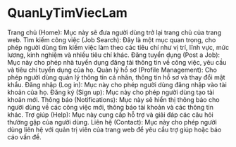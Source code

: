 # QuanLyTimViecLam
Trang chủ (Home): Mục này sẽ đưa người dùng trở lại trang chủ của trang web.
Tìm kiếm công việc (Job Search): Đây là một mục quan trọng, cho phép người dùng tìm kiếm việc làm theo các tiêu chí như vị trí, lĩnh vực, mức lương, kinh nghiệm và nhiều tiêu chí khác.
Đăng tuyển dụng (Post a Job): Mục này cho phép nhà tuyển dụng đăng tải thông tin về công việc, yêu cầu và tiêu chí tuyển dụng của họ.
Quản lý hồ sơ (Profile Management): Cho phép người dùng quản lý thông tin cá nhân, thông tin hồ sơ và thay đổi mật khẩu.
Đăng nhập (Log in): Mục này cho phép người dùng đăng nhập vào tài khoản của họ.
Đăng ký (Sign up): Mục này cho phép người dùng tạo tài khoản mới.
Thông báo (Notifications): Mục này sẽ hiển thị thông báo cho người dùng về các công việc mới, thông báo tài khoản và các thông tin khác.
Trợ giúp (Help): Mục này cung cấp hỗ trợ và giải đáp các câu hỏi thường gặp của người dùng.
Liên hệ (Contact): Mục này cho phép người dùng liên hệ với quản trị viên của trang web để yêu cầu trợ giúp hoặc báo cáo vấn đề.
